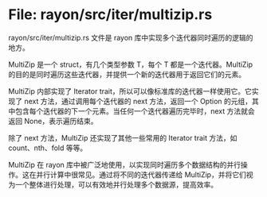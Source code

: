 # File: rayon/src/iter/multizip.rs

rayon/src/iter/multizip.rs 文件是 rayon 库中实现多个迭代器同时遍历的逻辑的地方。

MultiZip 是一个 struct，有几个类型参数 T，每个 T 都是一个迭代器。MultiZip 的目的是同时遍历这些迭代器，并提供一个新的迭代器用于返回它们的元素。

MultiZip 内部实现了 Iterator trait，所以可以像标准库的迭代器一样使用它。它实现了 next 方法，通过调用每个迭代器的 next 方法，返回一个 Option 的元组，其中包含每个迭代器的下一个元素。当任何一个迭代器遍历完毕时，next 方法就会返回 None，表示遍历结束。

除了 next 方法，MultiZip 还实现了其他一些常用的 Iterator trait 方法，如 count、nth、fold 等等。

MultiZip 在 rayon 库中被广泛地使用，以实现同时遍历多个数据结构的并行操作。这在并行计算中很常见。通过将不同的迭代器传递给 MultiZip，并将它们视为一个整体进行处理，可以有效地并行处理多个数据源，提高效率。


